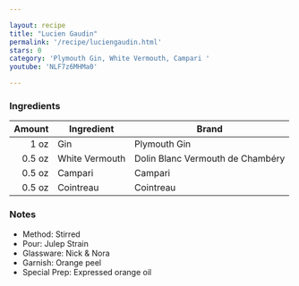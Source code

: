 ```yaml
---

layout: recipe
title: "Lucien Gaudin"
permalink: '/recipe/luciengaudin.html'
stars: 0
category: 'Plymouth Gin, White Vermouth, Campari '
youtube: 'NLF7z6MHMa0'

---
```


### Ingredients

| Amount  | Ingredient               | Brand                      |
| -----: | -------------- | -------------------------------- |
|   1 oz | Gin            | Plymouth Gin                     |
| 0.5 oz | White Vermouth | Dolin Blanc Vermouth de Chambéry |
| 0.5 oz | Campari        | Campari                          |
| 0.5 oz | Cointreau      | Cointreau                        |

### Notes

- Method: Stirred
- Pour: Julep Strain
- Glassware: Nick & Nora
- Garnish: Orange peel
- Special Prep: Expressed orange oil

